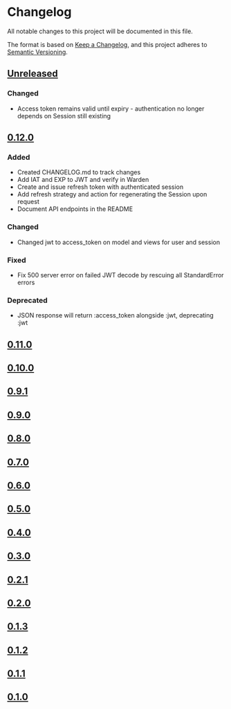 # Changelog
All notable changes to this project will be documented in this file.

The format is based on [Keep a Changelog](https://keepachangelog.com/en/1.0.0/),
and this project adheres to [Semantic Versioning](https://semver.org/spec/v2.0.0.html).

## [Unreleased]

### Changed

- Access token remains valid until expiry - authentication no longer depends on Session still existing

## [0.12.0]

### Added
- Created CHANGELOG.md to track changes
- Add IAT and EXP to JWT and verify in Warden
- Create and issue refresh token with authenticated session
- Add refresh strategy and action for regenerating the Session upon request
- Document API endpoints in the README

### Changed

- Changed jwt to access_token on model and views for user and session

### Fixed

- Fix 500 server error on failed JWT decode by rescuing all StandardError errors

### Deprecated

- JSON response will return :access_token alongside :jwt, deprecating :jwt

## [0.11.0]

## [0.10.0]

## [0.9.1]

## [0.9.0]

## [0.8.0]

## [0.7.0]

## [0.6.0]

## [0.5.0]

## [0.4.0]

## [0.3.0]

## [0.2.1]

## [0.2.0]

## [0.1.3]

## [0.1.2]

## [0.1.1]

## [0.1.0]

[Unreleased]: https://github.com/thombruce/credible/compare/v0.12.0...HEAD
[0.12.0]: https://github.com/thombruce/credible/compare/v0.11.0...v0.12.0
[0.11.0]: https://github.com/thombruce/credible/compare/v0.10.0...v0.11.0
[0.10.0]: https://github.com/thombruce/credible/compare/v0.9.1...v0.10.0
[0.9.1]: https://github.com/thombruce/credible/compare/v0.9.0...v0.9.1
[0.9.0]: https://github.com/thombruce/credible/compare/v0.8.0...v0.9.0
[0.8.0]: https://github.com/thombruce/credible/compare/v0.7.0...v0.8.0
[0.7.0]: https://github.com/thombruce/credible/compare/v0.6.0...v0.7.0
[0.6.0]: https://github.com/thombruce/credible/compare/v0.5.0...v0.6.0
[0.5.0]: https://github.com/thombruce/credible/compare/v0.4.0...v0.5.0
[0.4.0]: https://github.com/thombruce/credible/compare/v0.3.0...v0.4.0
[0.3.0]: https://github.com/thombruce/credible/compare/v0.2.1...v0.3.0
[0.2.1]: https://github.com/thombruce/credible/compare/v0.2.0...v0.2.1
[0.2.0]: https://github.com/thombruce/credible/compare/v0.1.3...v0.2.0
[0.1.3]: https://github.com/thombruce/credible/compare/v0.1.2...v0.1.3
[0.1.2]: https://github.com/thombruce/credible/compare/v0.1.1...v0.1.2
[0.1.1]: https://github.com/thombruce/credible/compare/v0.1.0...v0.1.1
[0.1.0]: https://github.com/thombruce/credible/releases/tag/v0.1.0
